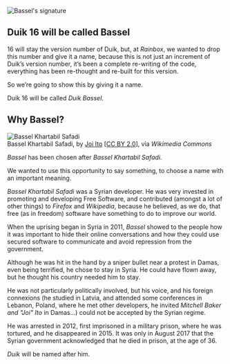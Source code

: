 ![Bassel's signature](https://upload.wikimedia.org/wikipedia/commons/thumb/7/7a/Signed-by-Bassel.svg/320px-Signed-by-Bassel.svg.png)

## Duik 16 will be called Bassel

16 will stay the version number of Duik, but, at *Rainbox*, we wanted to drop this number and give it a name, because this is not just an increment of Duik’s version number, it’s been a complete re-writing of the code, everything has been re-thought and re-built for this version.

So we’re going to show this by giving it a name.

Duik 16 will be called *Duik Bassel*.

## Why Bassel?

![*Bassel Khartabil Safadi*](https://upload.wikimedia.org/wikipedia/commons/thumb/8/89/Bassel_Khartabil_%28Safadi%29.jpg/387px-Bassel_Khartabil_%28Safadi%29.jpg)  
Bassel Khartabil Safadi, by [Joi Ito](https://www.flickr.com/photos/joi/4670781482) [[CC BY 2.0](https://creativecommons.org/licenses/by/2.0)], via *Wikimedia Commons*

*Bassel* has been chosen after *Bassel Khartabil Safadi*.

We wanted to use this opportunity to say something, to choose a name with an important meaning.

*Bassel Khartabil Safadi* was a Syrian developer. He was very invested in promoting and developing Free Software, and contributed (amongst a lot of other things) to *Firefox* and *Wikipedia*, because he believed, as we do, that free (as in freedom) software have something to do to improve our world.

When the uprising began in Syria in 2011, *Bassel* showed to the people how it was important to hide their online conversations and how they could use secured software to communicate and avoid repression from the government.

Although he was hit in the hand by a sniper bullet near a protest in Damas, even being terrified, he chose to stay in Syria. He could have flown away, but he thought his country needed him to stay.

He was not particularly politically involved, but his voice, and his foreign connexions (he studied in Latvia, and attended some conferences in Lebanon, Poland, where he met other developers, he invited *Mitchell Baker and "Joi" Ito* in Damas…) could not be accepted by the Syrian regime.

He was arrested in 2012, first imprisoned in a military prison, where he was tortured, and he disappeared in 2015. It was only in August 2017 that the Syrian government acknowledged that he died in prison, at the age of 36.

*Duik* will be named after him.
